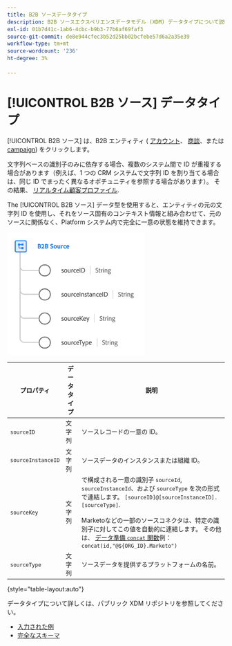 ```yaml
---
title: B2B ソースデータタイプ
description: B2B ソースエクスペリエンスデータモデル (XDM) データタイプについて説明します。
exl-id: 01b7d41c-1ab6-4cbc-b9b3-77b6af69faf3
source-git-commit: de8e944cfec3b52d25bb02bcfebe57d6a2a35e39
workflow-type: tm+mt
source-wordcount: '236'
ht-degree: 3%

---
```


# [!UICONTROL B2B ソース] データタイプ

[!UICONTROL B2B ソース] は、B2B エンティティ ( [アカウント](../classes/b2b/business-account.md)、 [商談](../classes/b2b/business-opportunity.md)、または [campaign](../classes/b2b/business-campaign.md)) をクリックします。

文字列ベースの識別子のみに依存する場合、複数のシステム間で ID が重複する場合があります（例えば、1 つの CRM システムで文字列 ID を割り当てる場合は、同じ ID でまったく異なるオポチュニティを参照する場合があります）。 その結果、 [リアルタイム顧客プロファイル](../../profile/home.md).

The [!UICONTROL B2B ソース] データ型を使用すると、エンティティの元の文字列 ID を使用し、それをソース固有のコンテキスト情報と組み合わせて、元のソースに関係なく、Platform システム内で完全に一意の状態を維持できます。

![B2B ソース構造](../images/data-types/b2b-source.png)

| プロパティ | データタイプ | 説明 |
| --- | --- | --- |
| `sourceID` | 文字列 | ソースレコードの一意の ID。 |
| `sourceInstanceID` | 文字列 | ソースデータのインスタンスまたは組織 ID。 |
| `sourceKey` | 文字列 | で構成される一意の識別子 `sourceId`, `sourceInstanceId`、および `sourceType` を次の形式で連結します。 `[sourceID]@[sourceInstanceID].[sourceType]`.<br><br>Marketoなどの一部のソースコネクタは、特定の識別子に対してこの値を自動的に連結します。 その他は、 [データ準備 `concat` 関数](../../data-prep/functions.md#string)例： `concat(id,"@${ORG_ID}.Marketo")` |
| `sourceType` | 文字列 | ソースデータを提供するプラットフォームの名前。 |

{style="table-layout:auto"}

データタイプについて詳しくは、パブリック XDM リポジトリを参照してください。

* [入力された例](https://github.com/adobe/xdm/blob/master/components/datatypes/b2b/b2b-source.example.1.json)
* [完全なスキーマ](https://github.com/adobe/xdm/blob/master/components/datatypes/b2b/b2b-source.schema.json)
